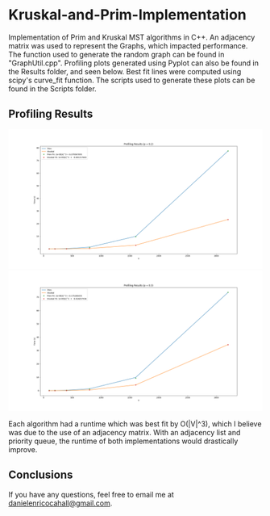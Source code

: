 # Kruskal-and-Prim-Implementation
Implementation of Prim and Kruskal MST algorithms in C++. An adjacency matrix was used to represent the Graphs, which impacted performance. The function used to generate the random graph can be found in "GraphUtil.cpp". Profiling plots generated using Pyplot can also be found in the Results folder, and seen below. Best fit lines were computed using scipy's curve_fit function. The scripts used to generate these plots can be found in the Scripts folder.
 
 ## Profiling Results ##
![alt text](https://github.com/danielenricocahall/Kruskal-and-Prim-Implementation/blob/master/Results/Prim_Kruskal_Fit_1.png)
![alt text](https://github.com/danielenricocahall/Kruskal-and-Prim-Implementation/blob/master/Results/Prim_Kruskal_Fit_2.png)
 
Each algorithm had a runtime which was best fit by O(|V|^3), which I believe was due to the use of an adjacency matrix. With an adjacency list and priority queue, the runtime of both implementations would drastically improve. 
 
 ## Conclusions ##
 If you have any questions, feel free to email me at danielenricocahall@gmail.com.
